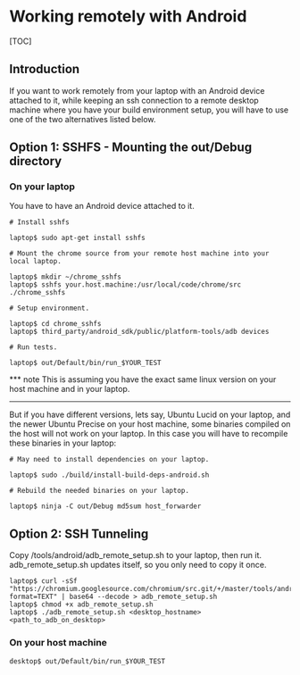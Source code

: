 # Working remotely with Android

[TOC]


## Introduction

If you want to work remotely from your laptop with an Android device attached to
it, while keeping an ssh connection to a remote desktop machine where you have
your build environment setup, you will have to use one of the two alternatives
listed below.

## Option 1: SSHFS - Mounting the out/Debug directory

### On your laptop

You have to have an Android device attached to it.

```shell
# Install sshfs

laptop$ sudo apt-get install sshfs

# Mount the chrome source from your remote host machine into your local laptop.

laptop$ mkdir ~/chrome_sshfs
laptop$ sshfs your.host.machine:/usr/local/code/chrome/src ./chrome_sshfs

# Setup environment.

laptop$ cd chrome_sshfs
laptop$ third_party/android_sdk/public/platform-tools/adb devices

# Run tests.

laptop$ out/Default/bin/run_$YOUR_TEST
```

*** note
This is assuming you have the exact same linux version on your host machine and
in your laptop.
***

But if you have different versions, lets say, Ubuntu Lucid on your laptop, and the newer Ubuntu Precise on your host machine, some binaries compiled on the host will not work on your laptop.
In this case you will have to recompile these binaries in your laptop:

```shell
# May need to install dependencies on your laptop.

laptop$ sudo ./build/install-build-deps-android.sh

# Rebuild the needed binaries on your laptop.

laptop$ ninja -C out/Debug md5sum host_forwarder
```

## Option 2: SSH Tunneling

Copy /tools/android/adb_remote_setup.sh to your laptop, then run it.
adb_remote_setup.sh updates itself, so you only need to copy it once.

```shell
laptop$ curl -sSf "https://chromium.googlesource.com/chromium/src.git/+/master/tools/android/adb_remote_setup.sh?format=TEXT" | base64 --decode > adb_remote_setup.sh
laptop$ chmod +x adb_remote_setup.sh
laptop$ ./adb_remote_setup.sh <desktop_hostname> <path_to_adb_on_desktop>
```

### On your host machine

```shell
desktop$ out/Default/bin/run_$YOUR_TEST
```
